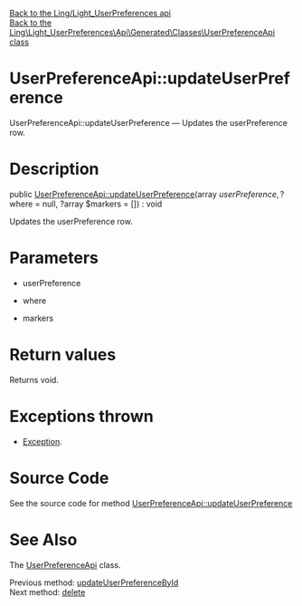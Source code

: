 [Back to the Ling/Light_UserPreferences api](https://github.com/lingtalfi/Light_UserPreferences/blob/master/doc/api/Ling/Light_UserPreferences.md)<br>
[Back to the Ling\Light_UserPreferences\Api\Generated\Classes\UserPreferenceApi class](https://github.com/lingtalfi/Light_UserPreferences/blob/master/doc/api/Ling/Light_UserPreferences/Api/Generated/Classes/UserPreferenceApi.md)


UserPreferenceApi::updateUserPreference
================



UserPreferenceApi::updateUserPreference — Updates the userPreference row.




Description
================


public [UserPreferenceApi::updateUserPreference](https://github.com/lingtalfi/Light_UserPreferences/blob/master/doc/api/Ling/Light_UserPreferences/Api/Generated/Classes/UserPreferenceApi/updateUserPreference.md)(array $userPreference, ?$where = null, ?array $markers = []) : void




Updates the userPreference row.




Parameters
================


- userPreference

    

- where

    

- markers

    


Return values
================

Returns void.


Exceptions thrown
================

- [Exception](http://php.net/manual/en/class.exception.php).&nbsp;







Source Code
===========
See the source code for method [UserPreferenceApi::updateUserPreference](https://github.com/lingtalfi/Light_UserPreferences/blob/master/Api/Generated/Classes/UserPreferenceApi.php#L263-L266)


See Also
================

The [UserPreferenceApi](https://github.com/lingtalfi/Light_UserPreferences/blob/master/doc/api/Ling/Light_UserPreferences/Api/Generated/Classes/UserPreferenceApi.md) class.

Previous method: [updateUserPreferenceById](https://github.com/lingtalfi/Light_UserPreferences/blob/master/doc/api/Ling/Light_UserPreferences/Api/Generated/Classes/UserPreferenceApi/updateUserPreferenceById.md)<br>Next method: [delete](https://github.com/lingtalfi/Light_UserPreferences/blob/master/doc/api/Ling/Light_UserPreferences/Api/Generated/Classes/UserPreferenceApi/delete.md)<br>

